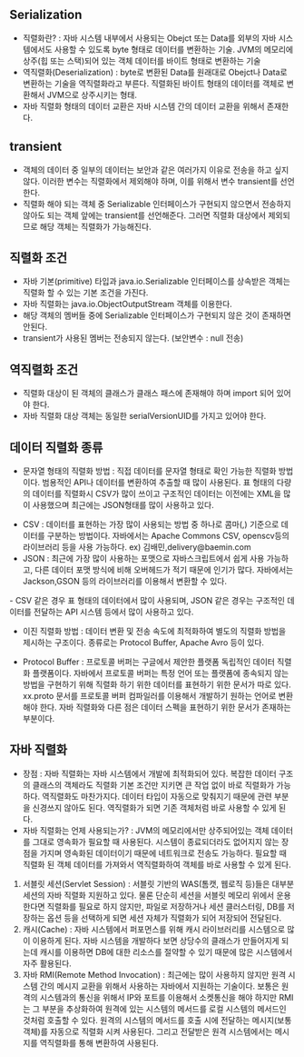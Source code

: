 ## Serialization
- 직렬화란? : 자바 시스템 내부에서 사용되는 Obejct 또는 Data를 외부의 자바 시스템에서도 사용할 수 있도록 byte 형태로 데이터를 변환하는 기술. JVM의 메모리에 상주(힙 또는 스택)되어 있는 객체 데이터를 바이트 형태로 변환하는 기술
- 역직렬화(Deserialization) : byte로 변환된 Data를 원래대로 Obejct나 Data로 변환하는 기술을 역직렬화라고 부른다. 직렬화된 바이트 형태의 데이터를 객체로 변환해서 JVM으로 상주시키는 형태.
- 자바 직렬화 형태의 데이터 교환은 자바 시스템 간의 데이터 교환을 위해서 존재한다.

## transient
- 객체의 데이터 중 일부의 데이터는 보안과 같은 여러가지 이유로 전송을 하고 싶지 않다. 이러한 변수는 직렬화에서 제외해야 하며, 이를 위해서 변수 transient를 선언한다.
- 직렬화 해야 되는 객체 중 Serializable 인터페이스가 구현되지 않으면서 전송하지 않아도 되는 객체 앞에는 transient를 선언해준다. 그러면 직렬화 대상에서 제외되므로 해당 객체는 직렬화가 가능해진다.

## 직렬화 조건
- 자바 기본(primitive) 타입과 java.io.Serializable 인터페이스를 상속받은 객체는 직렬화 할 수 있는 기본 조건을 가진다.
- 자바 직렬화는 java.io.ObjectOutputStream 객체를 이용한다.
- 해당 객체의 멤버들 중에 Serializable 인터페이스가 구현되지 않은 것이 존재하면 안된다.
- transient가 사용된 멤버는 전송되지 않는다. (보안변수 : null 전송)

## 역직렬화 조건
- 직렬화 대상이 된 객체의 클래스가 클래스 패스에 존재해야 하며 import 되어 있어야 한다.
- 자바 직렬화 대상 객체는 동일한 serialVersionUID를 가지고 있어야 한다.

## 데이터 직렬화 종류
- 문자열 형태의 직렬화 방법 : 직접 데이터를 문자열 형태로 확인 가능한 직렬화 방법이다. 범용적인 API나 데이터를 변환하여 추출할 때 많이 사용된다. 표 형태의 다량의 데이터를 직렬화시 CSV가 많이 쓰이고 구조적인 데이터는 이전에는 XML을 많이 사용했으며 최근에는 JSON형태를 많이 사용하고 있다.
<ul>
  <li>CSV : 데이터를 표현하는 가장 많이 사용되는 방법 중 하나로 콤마(,) 기준으로 데이터를 구분하는 방법이다. 자바에서는 Apache Commons CSV, openscv등의 라이브러리 등을 사용 가능하다. ex) 김배민,delivery@baemin.com</li>
  <li>JSON : 최근에 가장 많이 사용하는 포맷으로 자바스크립트에서 쉽게 사용 가능하고, 다른 데이터 포맷 방식에 비해 오버헤드가 적기 때문에 인기가 많다. 자바에서는 Jackson,GSON 등의 라이브러리를 이용해서 변환할 수 있다.</li>
</ul>
- CSV 같은 경우 표 형태의 데이터에서 많이 사용되며, JSON 같은 경우는 구조적인 데이터를 전달하는 API 시스템 등에서 많이 사용하고 있다.

- 이진 직렬화 방법 : 데이터 변환 및 전송 속도에 최적화하여 별도의 직렬화 방법을 제시하는 구조이다. 종류로는 Protocol Buffer, Apache Avro 등이 있다.
<ul>
  <li>Protocol Buffer : 프로토콜 버퍼는 구글에서 제안한 플랫폼 독립적인 데이터 직렬화 플랫폼이다. 자바에서 프로토콜 버퍼는 특정 언어 또는 플랫폼에 종속되지 않는 방법을 구현하기 위해 직렬화 하기 위한 데이터를 표현하기 위한 문서가 따로 있다. xx.proto  문서를 프로토콜 버퍼 컴파일러를 이용해서 개발하기 원하는 언어로 변환해야 한다. 자바 직렬화와 다른 점은 데이터 스펙을 표현하기 위한 문서가 존재하는 부분이다.</li>
</ul>

## 자바 직렬화
- 장점 : 자바 직렬화는 자바 시스템에서 개발에 최적화되어 있다. 복잡한 데이터 구조의 클래스의 객체라도 직렬화 기본 조건만 지키면 큰 작업 없이 바로 직렬화가 가능하다. 역직렬화도 마찬가지다. 데이터 타입이 자동으로 맞춰지기 때문에 관련 부분을 신경쓰지 않아도 된다. 역직렬화가 되면 기존 객체처럼 바로 사용할 수 있게 된다.
- 자바 직렬화는 언제 사용되는가? : JVM의 메모리에서만 상주되어있는 객체 데이터를 그대로 영속화가 필요할 때 사용된다. 시스템이 종료되더라도 없어지지 않는 장점을 가지며 영속화된 데이터이기 때문에 네트워크로 전송도 가능하다. 필요할 때 직렬화 된 객체 데이터를 가져와서 역직렬화하여 객체를 바로 사용할 수 있게 된다.
<ol>
  <li>서블릿 세션(Servlet Session) : 서블릿 기반의 WAS(톰캣, 웹로직 등)들은 대부분 세션의 자바 직렬화 지원하고 있다. 물론 단순히 세션을 서블릿 메모리 위에서 운용한다면 직렬화를 필요로 하지 않지만, 파일로 저장하거나 세션 클러스터링, DB를 저장하는 옵션 등을 선택하게 되면 세션 자체가 직렬화가 되어 저장되어 전달된다.</li>
  <li>캐시(Cache) : 자바 시스템에서 퍼포먼스를 위해 캐시 라이브러리를 시스템으로 많이 이용하게 된다. 자바 시스템을 개발하다 보면 상당수의 클래스가 만들어지게 되는데 캐시를 이용하면 DB에 대한 리소스를 절약할 수 있기 때문에 많은 시스템에서 자주 활용된다.</li>
  <li>자바 RMI(Remote Method Invocation) : 최근에는 많이 사용하지 않지만 원격 시스템 간의 메시지 교환을 위해서 사용하는 자바에서 지원하는 기술이다. 보통은 원격의 시스템과의 통신을 위해서 IP와 포트를 이용해서 소켓통신을 해야 하지만 RMI는 그 부분을 추상화하여 원격에 있는 시스템의 메서드를 로컬 시스템의 메서드인 것처럼 호출할 수 있다. 원격의 시스템의 메서드를 호출 시에 전달하는 메시지(보통 객체)를 자동으로 직렬화 시켜 사용된다. 그리고 전달받은 원격 시스템에서는 메시지를 역직렬화를 통해 변환하여 사용된다. </li>
</ol>
